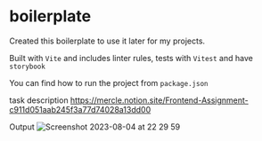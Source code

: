 # boilerplate

Created this boilerplate to use it later for my projects.

Built with `Vite` and includes linter rules, tests with `Vitest` and have `storybook`

You can find how to run the project from `package.json` 

task description https://mercle.notion.site/Frontend-Assignment-c911d051aab245f3a77d74028a13dd00

Output ![Screenshot 2023-08-04 at 22 29 59](https://github.com/UlanTursunbek/TT-Mercle/assets/49335998/5301532e-f14a-4273-86bf-9f1e3b2e5c46)
